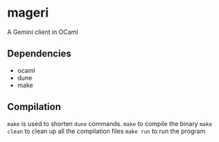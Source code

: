 # mageri
A Gemini client in OCaml

## Dependencies
- ocaml
- dune
- make

## Compilation
`make` is used to shorten `dune` commands.
`make` to compile the binary
`make clean` to clean up all the compilation files
`make run` to run the program